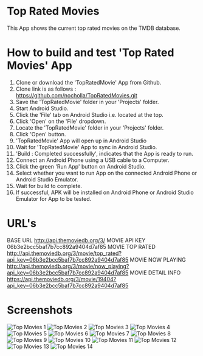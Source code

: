 # Top Rated Movies
This App shows the current top rated movies on the TMDB database.

# How to build and test 'Top Rated Movies' App

1. Clone or download the 'TopRatedMovie' App from Github.
2. Clone link is as follows : https://github.com/nocholla/TopRatedMovies.git
3. Save the 'TopRatedMovie' folder in your 'Projects' folder.
4. Start Android Studio.
5. Click the 'File' tab on Android Studio i.e. located at the top.
6. Click 'Open' on the 'File' dropdown. 
7. Locate the 'TopRatedMovie' folder in your 'Projects' folder.
8. Click 'Open' button.
9. 'TopRatedMovie' App will open up in Android Studio
10. Wait for 'TopRatedMovie' App to sync in Android Studio.
11. 'Build : Completed successfully', indicates that the App is ready to run.
12. Connect an Android Phone using a USB cable to a Computer.
12. Click the green 'Run App' button on Android Studio.
13. Select whether you want to run App on the connected Android Phone or Android Studio Emulator.
14. Wait for build to complete.
15. If successful, APK will be installed on Android Phone or Android Studio Emulator for App to be tested.

# URL's
BASE URL http://api.themoviedb.org/3/
MOVIE API KEY 06b3e2bcc5baf7b7cc892a9404d7af85
MOVIE TOP RATED http://api.themoviedb.org/3/movie/top_rated?api_key=06b3e2bcc5baf7b7cc892a9404d7af85
MOVIE NOW PLAYING http://api.themoviedb.org/3/movie/now_playing?api_key=06b3e2bcc5baf7b7cc892a9404d7af85
MOVIE DETAIL INFO https://api.themoviedb.org/3/movie/19404?api_key=06b3e2bcc5baf7b7cc892a9404d7af85

# Screenshots
![Top Movies 1](https://user-images.githubusercontent.com/801612/55641992-1c15c880-5784-11e9-9f6d-4dcc0c30ed16.jpeg)
![Top Movies 2](https://user-images.githubusercontent.com/801612/55642019-2d5ed500-5784-11e9-823c-bad13376760d.jpeg)
![Top Movies 3](https://user-images.githubusercontent.com/801612/55642024-3354b600-5784-11e9-9af1-a4fa05ab9a8e.jpeg)
![Top Movies 4](https://user-images.githubusercontent.com/801612/55642033-3c458780-5784-11e9-9bf4-c3716eaa30a5.jpeg)
![Top Movies 5](https://user-images.githubusercontent.com/801612/55642043-41a2d200-5784-11e9-9073-5ecbb583f695.jpeg)
![Top Movies 6](https://user-images.githubusercontent.com/801612/55642047-45365900-5784-11e9-83ac-9638da467092.jpeg)
![Top Movies 7](https://user-images.githubusercontent.com/801612/55642051-48c9e000-5784-11e9-8d31-c8759f372994.jpeg)
![Top Movies 8](https://user-images.githubusercontent.com/801612/55642066-4ebfc100-5784-11e9-8172-3e54bedfc03b.jpeg)
![Top Movies 9](https://user-images.githubusercontent.com/801612/55642078-541d0b80-5784-11e9-9b8e-be6d6ed8c9e3.jpeg)
![Top Movies 10](https://user-images.githubusercontent.com/801612/55642084-58492900-5784-11e9-9bf5-c22821dd962b.jpeg)
![Top Movies 11](https://user-images.githubusercontent.com/801612/55642095-5ed7a080-5784-11e9-85f0-c7079fa6aac7.jpeg)
![Top Movies 12](https://user-images.githubusercontent.com/801612/55642104-65661800-5784-11e9-92c6-6bbd4a726d13.jpeg)
![Top Movies 13](https://user-images.githubusercontent.com/801612/55642111-69923580-5784-11e9-8ad4-afc2e1929fed.jpeg)
![Top Movies 14](https://user-images.githubusercontent.com/801612/55642116-6c8d2600-5784-11e9-8109-1a38b43ef1ae.jpeg)

